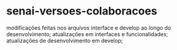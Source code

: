# senai-versoes-colaboracoes
modificações feitas nos arquivos interface e develop ao longo do desenvolvimento;
atualizações em interfaces e funcionalidades;
atualizações de desenvolvimento em develop;

